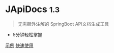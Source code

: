 # JApiDocs <small>1.3</small>

> 无需额外注解的 SpringBoot API文档生成工具

- 5分钟轻松掌握

[示例](https://japidocs.agilestudio.cn/demo-zh/V2.0/index.html)
[快速使用](zh-cn/?id=入门)